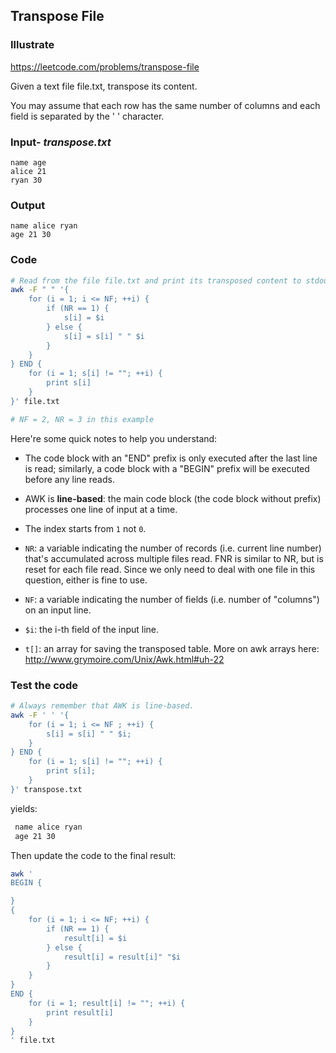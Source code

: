 ## Transpose File
### Illustrate
<https://leetcode.com/problems/transpose-file>

Given a text file file.txt, transpose its content.

You may assume that each row has the same number of columns and each field is separated by the ' ' character.

### Input- _transpose.txt_

```
name age
alice 21
ryan 30
```

### Output
```
name alice ryan
age 21 30
```

### Code
```bash
# Read from the file file.txt and print its transposed content to stdout.
awk -F " " '{
    for (i = 1; i <= NF; ++i) {
        if (NR == 1) {
            s[i] = $i
        } else {
            s[i] = s[i] " " $i
        }
    }
} END {
    for (i = 1; s[i] != ""; ++i) {
        print s[i]
    }
}' file.txt

# NF = 2, NR = 3 in this example
```

Here're some quick notes to help you understand:

- The code block with an "END" prefix is only executed after the last line is read; similarly, a code block with a "BEGIN" prefix will be executed before any line reads.

- AWK is **line-based**: the main code block (the code block without prefix) processes one line of input at a time.

- The index starts from `1` not `0`.

- `NR`: a variable indicating the number of records (i.e. current line number) that's accumulated across multiple files read. FNR is similar to NR, but is reset for each file read. Since we only need to deal with one file in this question, either is fine to use.

- `NF`: a variable indicating the number of fields (i.e. number of "columns") on an input line.

- `$i`: the i-th field of the input line.

- `t[]`: an array for saving the transposed table. More on awk arrays here: <http://www.grymoire.com/Unix/Awk.html#uh-22>

### Test the code
```bash
# Always remember that AWK is line-based.
awk -F ' ' '{
    for (i = 1; i <= NF ; ++i) {
        s[i] = s[i] " " $i;
    }
} END {
    for (i = 1; s[i] != ""; ++i) {
        print s[i];
    }
}' transpose.txt
```

yields:

```bash
 name alice ryan
 age 21 30
```

Then update the code to the final result:

```bash
awk '
BEGIN {

}
{
    for (i = 1; i <= NF; ++i) {
        if (NR == 1) {
            result[i] = $i
        } else {
            result[i] = result[i]" "$i
        }
    }
}
END {
    for (i = 1; result[i] != ""; ++i) {
        print result[i]
    }
}
' file.txt
```